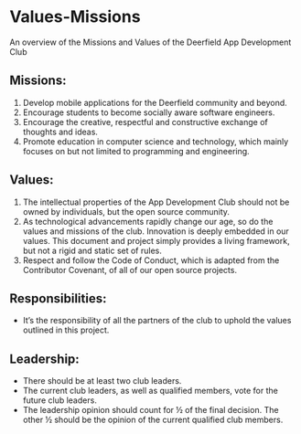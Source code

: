 # Values-Missions
An overview of the Missions and Values of the Deerfield App Development Club

## Missions:
1. Develop mobile applications for the Deerfield community and beyond.
2. Encourage students to become socially aware software engineers. 
3. Encourage the creative, respectful and constructive exchange of thoughts and ideas. 
4. Promote education in computer science and technology, which mainly focuses on but not limited to programming and engineering. 


## Values:
1. The intellectual properties of the App Development Club should not be owned by individuals, but the open source community. 
2. As technological advancements rapidly change our age, so do the values and missions of the club. Innovation is deeply embedded in our values. This document and project simply provides a living framework, but not a rigid and static set of rules. 
3. Respect and follow the Code of Conduct, which is adapted from the Contributor Covenant, of all of our open source projects. 

## Responsibilities:
- It’s the responsibility of all the partners of the club to uphold the values outlined in this project. 

## Leadership:
- There should be at least two club leaders. 
- The current club leaders, as well as qualified members, vote for the future club leaders. 
- The leadership opinion should count for ½ of the final decision. The other ½ should be the opinion of the current qualified club members. 
